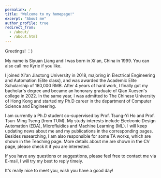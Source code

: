 ```yaml
---
permalink: /
title: "Welcome to my homepage!"
excerpt: "About me"
author_profile: true
redirect_from: 
  - /about/
  - /about.html
---
```


Greetings! ：)

My name is Siyuan Liang and I was born in Xi'an, China in 1999. You can also call me Kyrie if you like.

I joined Xi'an Jiaotong University in 2018, majoring in Electrical Engineering and Automation (Elite class), and was awarded the Academic Elite Scholarship of 180,000 RMB. After 4 years of hard work, I finally got my bacholar's degree and became an honorary graduate of Qian Xuesen's college in 2022. In the same year, I was admitted to The Chinese University of Hong Kong and started my Ph.D career in the department of Computer Science and Engineering.

I am currently a Ph.D student co-supervised by Prof. Tsung-Yi Ho and Prof. Tsun-Ming Tseng (from TUM). My study interests include Electronic Design Automation (EDA), Microfluidics and Machine Learning (ML). I will keep updating news about me and my publications in the corresponding pages. Besides researching, I am also responsible for some TA works, which are shown in the Teaching page. More details about me are shown in the CV page, please check it if you are interested.

If you have any questions or suggestions, please feel free to contact me via E-mail, I will try my best to reply timely.

It's really nice to meet you, wish you have a good day!



<body>
<script type='text/javascript' id='clustrmaps' src='//cdn.clustrmaps.com/map_v2.js?cl=ffffff&w=600&t=tt&d=3hYg96CqA8tHVFDAUu79fnP_Kxf-pWJg6j4naqdR5S0'></script>
</body>
